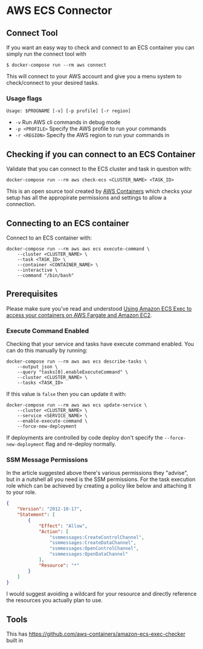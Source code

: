 # AWS ECS Connector

## Connect Tool

If you want an easy way to check and connect to an ECS container you can simply run the connect tool with
```shell
$ docker-compose run --rm aws connect
```

This will connect to your AWS account and give you a menu system to check/connect to your desired tasks.

### Usage flags

```shell
Usage: $PROGNAME [-v] [-p profile] [-r region]
```

- `-v` Run AWS cli commands in debug mode
- `-p <PROFILE>` Specify the AWS profile to run your commands
- `-r <REGION>` Specify the AWS region to run your commands in

## Checking if you can connect to an ECS Container

Validate that you can connect to the ECS cluster and task in question with:

```shell
docker-compose run --rm aws check-ecs <CLUSTER_NAME> <TASK_ID>
```

This is an open source tool created by [AWS Containers](https://github.com/aws-containers/amazon-ecs-exec-checker) which checks your setup has all the appropirate permissions and settings to allow a connection.

## Connecting to an ECS container

Connect to an ECS container with:

```shell
docker-compose run --rm aws aws ecs execute-command \
    --cluster <CLUSTER_NAME> \
    --task <TASK_ID> \
    --container <CONTAINER_NAME> \
    --interactive \
    --command "/bin/bash"
```

## Prerequisites

Please make sure you've read and understood [Using Amazon ECS Exec to access your containers on AWS Fargate and Amazon EC2](https://aws.amazon.com/blogs/containers/new-using-amazon-ecs-exec-access-your-containers-fargate-ec2/).

### Execute Command Enabled

Checking that your service and tasks have execute command enabled. You can do this manually by running:
```shell
docker-compose run --rm aws aws ecs describe-tasks \
    --output json \
    --query "tasks[0].enableExecuteCommand" \
    --cluster <CLUSTER_NAME> \
    --tasks <TASK_ID>
```

If this value is `false` then you can update it with:

```shell
docker-compose run --rm aws aws ecs update-service \
    --cluster <CLUSTER_NAME> \
    --service <SERVICE_NAME> \
    --enable-execute-command \
    --force-new-deployment 
```
If deployments are controlled by code deploy don't specify the `--force-new-deployment` flag and re-deploy normally.



### SSM Message Permissions

In the article suggested above there's various permissions they "advise", but in a nutshell all you need is the SSM permissions. 
For the task execution role which can be achieved by creating a policy like below and attaching it to your role.

```json
{
    "Version": "2012-10-17",
    "Statement": [
        {
            "Effect": "Allow",
            "Action": [
                "ssmmessages:CreateControlChannel",
                "ssmmessages:CreateDataChannel",
                "ssmmessages:OpenControlChannel",
                "ssmmessages:OpenDataChannel"
            ],
            "Resource": "*"
        }
    ]
}
```

I would suggest avoiding a wildcard for your resource and directly reference the resources you actually plan to use.

## Tools

This has https://github.com/aws-containers/amazon-ecs-exec-checker built in
